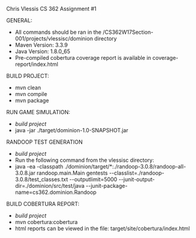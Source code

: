 Chris Vlessis 
CS 362 Assignment #1

GENERAL: 
 - All commands should be ran in the /CS362W17Section-001/projects/vlessisc/dominion directory
 - Maven Version: 3.3.9
 - Java Version: 1.8.0_65
 - Pre-compiled cobertura coverage report is available in coverage-report/index.html

BUILD PROJECT:
 - mvn clean
 - mvn compile
 - mvn package

RUN GAME SIMULATION:
 - *build project*
 - java -jar ./target/dominion-1.0-SNAPSHOT.jar 

RANDOOP TEST GENERATION
- *build project* 
- Run the following command from the vlessisc directory:
- java -ea -classpath ./dominion/target/*:./randoop-3.0.8/randoop-all-3.0.8.jar randoop.main.Main gentests --classlist=./randoop-3.0.8/test_classes.txt --outputlimit=5000 --junit-output-dir=./dominion/src/test/java --junit-package-name=cs362.dominion.Randoop

BUILD COBERTURA REPORT:
 - *build project*
 - mvn cobertura:cobertura
 - html reports can be viewed in the file: target/site/cobertura/index.html



 